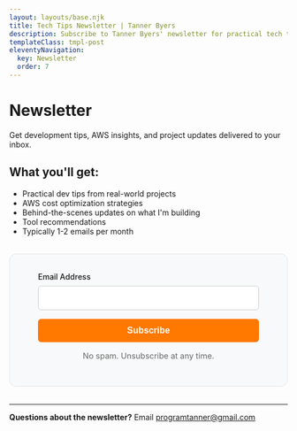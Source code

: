 ```yaml
---
layout: layouts/base.njk
title: Tech Tips Newsletter | Tanner Byers
description: Subscribe to Tanner Byers' newsletter for practical tech tips, AWS insights, and developer updates. No spam, just value.
templateClass: tmpl-post
eleventyNavigation:
  key: Newsletter
  order: 7
---
```


# Newsletter

Get development tips, AWS insights, and project updates delivered to your inbox.

## What you'll get:

- Practical dev tips from real-world projects
- AWS cost optimization strategies
- Behind-the-scenes updates on what I'm building
- Tool recommendations
- Typically 1-2 emails per month

<div style="margin: 2rem 0; padding: 2rem; border: 1px solid #e1e5e9; border-radius: 12px; background-color: #f8f9fa; text-align: center;">
  <form action="https://buttondown.email/api/emails/embed-subscribe/decoupledev" method="post" target="popupwindow" onsubmit="window.open('https://buttondown.email/decoupledev', 'popupwindow')" class="embeddable-buttondown-form" style="max-width: 400px; margin: 0 auto;">
    <div style="margin-bottom: 1rem;">
      <label for="bd-email-newsletter" style="display: block; margin-bottom: 0.5rem; font-weight: 500; text-align: left;">Email Address</label>
      <input type="email" name="email" id="bd-email-newsletter" required style="width: 100%; padding: 0.75rem; border: 1px solid #ccc; border-radius: 6px; font-size: 1rem;">
    </div>
    <input type="submit" value="Subscribe" style="width: 100%; padding: 0.75rem 1.5rem; background-color: #ff7800; color: white; border: none; border-radius: 6px; cursor: pointer; font-weight: 600; font-size: 1rem;">
    <input type="hidden" value="1" name="embed">
  </form>
  <p style="margin-top: 1rem; font-size: 0.9rem; color: #666;">No spam. Unsubscribe at any time.</p>
</div>

---

**Questions about the newsletter?** Email [programtanner@gmail.com](mailto:programtanner@gmail.com)
